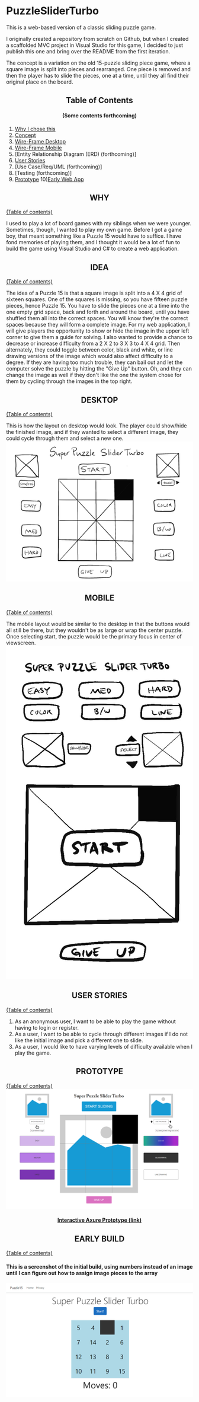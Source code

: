 # PuzzleSliderTurbo
This is a web-based version of a classic sliding puzzle game.

I originally created a repository from scratch on Github, but when I created a scaffolded MVC project in Visual Studio for this game, I decided to just publish this one and bring over the README from the first iteration.

The concept is a variation on the old 15-puzzle sliding piece game, where a square image is split into pieces and rearranged.  One piece is removed and then the player has to slide the pieces, one at a time, until they all find their original place on the board.


## <div align="center">Table of Contents</div>
#### <div align="center">(Some contents forthcoming)</div>

1) [Why I chose this](#why)
2) [Concept](#idea)
3) [Wire-Frame Desktop](#desktop)
4) [Wire-Frame Mobile](#mobile)
5) [Entity Relationship Diagram (ERD) (forthcoming)]
6) [User Stories](#user-stories)
7) [Use Case/Req/UML (forthcoming)]
8) [Testing (forthcoming)]
9) [Prototype](#prototype)
10)[Early Web App](#early-build)

## <div align="center">WHY</div>
[(Table of contents)](#table-of-contents)

I used to play a lot of board games with my siblings when we were younger.  Sometimes, though, I wanted to play my own game.  Before I got a game boy, that meant something like a Puzzle 15 would have to suffice.  I have fond memories of playing them, and I thought it would be a lot of fun to build the game using Visual Studio and C# to create a web application.

## <div align="center">IDEA</div>
[(Table of contents)](#table-of-contents)

The idea of a Puzzle 15 is that a square image is split into a 4 X 4 grid of sixteen squares.  One of the squares is missing, so you have fifteen puzzle pieces, hence Puzzle 15.  You have to slide the pieces one at a time into the one empty grid space, back and forth and around the board, until you have shuffled them all into the correct spaces.  You will know they're the correct spaces because they will form a complete image.  For my web application, I will give players the opportunity to show or hide the image in the upper left corner to give them a guide for solving.  I also wanted to provide a chance to decrease or increase difficulty from a 2 X 2 to 3 X 3 to 4 X 4 grid.  Then alternately, they could toggle between color, black and white, or line drawing versions of the image which would also affect difficulty to a degree.  If they are having too much trouble, they can bail out and let the computer solve the puzzle by hitting the "Give Up" button.  Oh, and they can change the image as well if they don't like the one the system chose for them by cycling through the images in the top right.

## <div align="center">DESKTOP</div>
[(Table of contents)](#table-of-contents)

This is how the layout on desktop would look.  The player could show/hide the finished image, and if they wanted to select a different image, they could cycle through them and select a new one.
![WIREFRAME_DESKTOP](https://github.com/jayhawk84/SuperPuzzleSliderTurbo/blob/master/PuzzleMedia/SPST%20desktop.jpg)

## <div align="center">MOBILE</div>
[(Table of contents)](#table-of-contents)

The mobile layout would be similar to the desktop in that the buttons would all still be there, but they wouldn't be as large or wrap the center puzzle.  Once selecting start, the puzzle would be the primary focus in center of viewscreen.
![WIREFRAME_MOBILE](https://github.com/jayhawk84/SuperPuzzleSliderTurbo/blob/master/PuzzleMedia/SPST%20mobile.jpg)

## <div align="center">USER STORIES</div>
[(Table of contents)](#table-of-contents)
1. As an anonymous user, I want to be able to play the game without having to login or register.
2. As a user, I want to be able to cycle through different images if I do not like the initial image and pick a different one to slide.
3. As a user, I would like to have varying levels of difficulty available when I play the game.

## <div align="center">PROTOTYPE</div>
[(Table of contents)](#prototype)
![PROTOTYPE](https://github.com/jayhawk84/SuperPuzzleSliderTurbo/blob/master/PuzzleMedia/Prototype.PNG)
#### <div align="center"><a href="https://ojbh74.axshare.com/#id=ithaj4&p=page_1" target="_blank">Interactive Axure Prototype (link)</a></div>

## <div align="center">EARLY BUILD</div>
[(Table of contents)](#early-build)
#### This is a screenshot of the initial build, using numbers instead of an image until I can figure out how to assign image pieces to the array
![EARLY BUILD](https://github.com/jayhawk84/PuzzleSliderTurbo/blob/master/PuzzleMedia/puzzleOnline.PNG)


